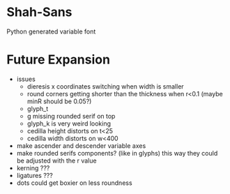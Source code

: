 # Shah-Sans
Python generated variable font

# Future Expansion
- issues
	- dieresis x coordinates switching when width is smaller
	- round corners getting shorter than the thickness when r<0.1 (maybe minR should be 0.05?)
	- glyph_t
	- g missing rounded serif on top
	- glyph_k is very weird looking
	- cedilla height distorts on t<25
	- cedilla width distorts on w<400
- make ascender and descender variable axes
- make rounded serifs components? (like in glyphs) this way they could be adjusted with the r value
- kerning ???
- ligatures ???
- dots could get boxier on less roundness
